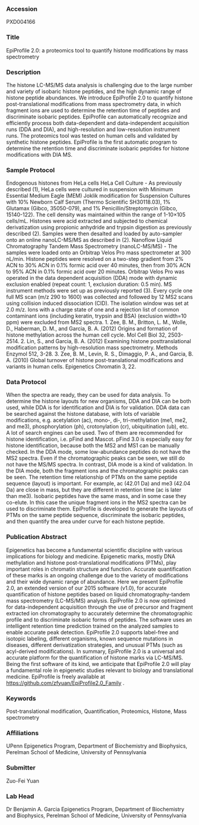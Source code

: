 ### Accession
PXD004166

### Title
EpiProfile 2.0: a proteomics tool to quantify histone modifications by mass spectrometry

### Description
The histone LC-MS/MS data analysis is challenging due to the large number and variety of isobaric histone peptides, and the high dynamic range of histone peptide abundances. We introduce EpiProfile 2.0 to quantify histone post-translational modifications from mass spectrometry data, in which fragment ions are used to determine the retention time of peptides and discriminate isobaric peptides. EpiProfile can automatically recognize and efficiently process both data-dependent and data-independent acquisition runs (DDA and DIA), and high-resolution and low-resolution instrument runs. The proteomics tool was tested on human cells and validated by synthetic histone peptides. EpiProfile is the first automatic program to determine the retention time and discriminate isobaric peptides for histone modifications with DIA MS.

### Sample Protocol
Endogenous histones from HeLa cells HeLa Cell Culture - As previously described (1), HeLa cells were cultured in suspension with Minimum Essential Medium Eagle (MEM) Joklik modification for Suspension Cultures with 10% Newborn Calf Serum (Thermo Scientific SH30118.03), 1% Glutamax (Gibco, 35050-079), and 1% Penicillin/Streptomycin (Gibco, 15140-122). The cell density was maintained within the range of 1-10×105 cells/mL. Histones were acid extracted and subjected to chemical derivatization using propionic anhydride and trypsin digestion as previously described (2). Samples were then desalted and loaded by auto-sampler onto an online nanoLC-MS/MS as described in (2). Nanoflow Liquid Chromatography Tandem Mass Spectrometry (nanoLC-MS/MS) - The samples were loaded onto an Orbitrap Velos Pro mass spectrometer at 300 nL/min. Histone peptides were resolved on a two-step gradient from 2% ACN to 30% ACN in 0.1% formic acid over 40 minutes, then from 30% ACN to 95% ACN in 0.1% formic acid over 20 minutes. Orbitrap Velos Pro was operated in the data dependent acquisition (DDA) mode with dynamic exclusion enabled (repeat count: 1, exclusion duration: 0.5 min). MS instrument methods were set up as previously reported (3). Every cycle one full MS scan (m/z 290 to 1600) was collected and followed by 12 MS2 scans using collision induced dissociation (CID). The isolation window was set at 2.0 m/z. Ions with a charge state of one and a rejection list of common contaminant ions (including keratin, trypsin and BSA) (exclusion width=10 ppm) were excluded from MS2 spectra. 1. Zee, B. M., Britton, L. M., Wolle, D., Haberman, D. M., and Garcia, B. A. (2012) Origins and formation of histone methylation across the human cell cycle. Mol Cell Biol 32, 2503-2514. 2. Lin, S., and Garcia, B. A. (2012) Examining histone posttranslational modification patterns by high-resolution mass spectrometry. Methods Enzymol 512, 3-28. 3. Zee, B. M., Levin, R. S., Dimaggio, P. A., and Garcia, B. A. (2010) Global turnover of histone post-translational modifications and variants in human cells. Epigenetics Chromatin 3, 22.

### Data Protocol
When the spectra are ready, they can be used for data analysis. To determine the histone layouts for new organisms, DDA and DIA can be both used, while DDA is for identification and DIA is for validation. DDA data can be searched against the histone database, with lots of variable modifications, e.g. acetylation (ac), mono-, di-, tri-methylation (me1, me2, and me3), phosphorylation (ph), crotonylation (cr), ubiquitination (ub), etc. A lot of search engines can be used. Two of them are recommended for histone identification, i.e. pFind and Mascot. pFind 3.0 is especially easy for histone identification, because both the MS2 and MS1 can be manually checked. In the DDA mode, some low-abundance peptides do not have the MS2 spectra. Even if the chromatographic peaks can be seen, we still do not have the MS/MS spectra. In contrast, DIA mode is a kind of validation. In the DIA mode, both the fragment ions and the chromatographic peaks can be seen. The retention time relationship of PTMs on the same peptide sequence (layout) is important. For example, ac (42.01 Da) and me3 (42.04 Da) are close in mass, but they are different in retention time (ac is later than me3). Isobaric peptides have the same mass, and in some case they co-elute. In this case the unique fragment ions in the MS2 spectra can be used to discriminate them. EpiProfile is developed to generate the layouts of PTMs on the same peptide sequence, discriminate the isobaric peptides, and then quantify the area under curve for each histone peptide.

### Publication Abstract
Epigenetics has become a fundamental scientific discipline with various implications for biology and medicine. Epigenetic marks, mostly DNA methylation and histone post-translational modifications (PTMs), play important roles in chromatin structure and function. Accurate quantification of these marks is an ongoing challenge due to the variety of modifications and their wide dynamic range of abundance. Here we present EpiProfile 2.0, an extended version of our 2015 software (v1.0), for accurate quantification of histone peptides based on liquid chromatography-tandem mass spectrometry (LC-MS/MS) analysis. EpiProfile 2.0 is now optimized for data-independent acquisition through the use of precursor and fragment extracted ion chromatography to accurately determine the chromatographic profile and to discriminate isobaric forms of peptides. The software uses an intelligent retention time prediction trained on the analyzed samples to enable accurate peak detection. EpiProfile 2.0 supports label-free and isotopic labeling, different organisms, known sequence mutations in diseases, different derivatization strategies, and unusual PTMs (such as acyl-derived modifications). In summary, EpiProfile 2.0 is a universal and accurate platform for the quantification of histone marks via LC-MS/MS. Being the first software of its kind, we anticipate that EpiProfile 2.0 will play a fundamental role in epigenetic studies relevant to biology and translational medicine. EpiProfile is freely available at https://github.com/zfyuan/EpiProfile2.0_Family .

### Keywords
Post-translational modification, Quantification, Proteomics, Histone, Mass spectrometry

### Affiliations
UPenn
Epigenetics Program, Department of Biochemistry and Biophysics, Perelman School of Medicine, University of Pennsylvania

### Submitter
Zuo-Fei Yuan

### Lab Head
Dr Benjamin A. Garcia
Epigenetics Program, Department of Biochemistry and Biophysics, Perelman School of Medicine, University of Pennsylvania


